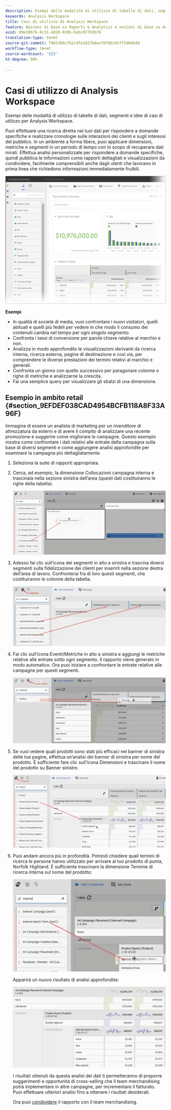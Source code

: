 ```yaml
---
description: Esempi delle modalità di utilizzo di tabelle di dati, segmenti e idee di casi di utilizzo per Analysis Workspace.
keywords: Analysis Workspace
title: Casi di utilizzo di Analysis Workspace
feature: Nozioni di base su Reports & Analytics e nozioni di base su Analytics
uuid: 09e20b76-8c31-4d20-920b-bebc877b3b70
translation-type: tm+mt
source-git-commit: f9b5380cfb2cdfe1827b8ee70f60c65ff5004b48
workflow-type: tm+mt
source-wordcount: '523'
ht-degree: 99%

---
```



# Casi di utilizzo di Analysis Workspace

Esempi delle modalità di utilizzo di tabelle di dati, segmenti e idee di casi di utilizzo per Analysis Workspace.

Puoi effettuare una ricerca diretta nei tuoi dati per rispondere a domande specifiche e realizzare cronologie sulle interazioni dei clienti e sugli interessi del pubblico. In un ambiente a forma libera, puoi applicare dimensioni, metriche e segmenti in un periodo di tempo con lo scopo di recuperare dati mirati. Effettua analisi personalizzate per rispondere a domande specifiche, quindi pubblica le informazioni come rapporti dettagliati e visualizzazioni da condividere, facilmente comprensibili anche dagli utenti che lavorano in prima linea che richiedono informazioni immediatamente fruibili.

![](assets/two-months-summary-project.png)

**Esempi**

* In qualità di società di media, vuoi confrontare i nuovi visitatori, quelli abituali e quelli più fedeli per vedere in che modo il consumo dei contenuti cambia nel tempo per ogni singolo segmento.
* Confronta i tassi di conversione per parole chiave relative al marchio e non.
* Analizza in modo approfondito le visualizzazioni derivanti da ricerca interna, ricerca esterna, pagine di destinazione e così via, per comprendere le diverse prestazioni dei termini relativi al marchio e generali.
* Confronta un giorno con quello successivo per paragonare colonne o righe di metriche e analizzarne la crescita.
* Fai una semplice query per visualizzare gli sbalzi di una dimensione.

## Esempio in ambito retail {#section_9EFDEF038CAD4954BCFB118A8F33A96F}

Immagina di essere un analista di marketing per un rivenditore di attrezzatura da esterni e di avere il compito di analizzare una recente promozione e suggerire come migliorare le campagne. Questo esempio mostra come confrontare i dati relativi alle entrate della campagna sulla base di diversi segmenti e come aggiungere analisi approfondite per esaminare la campagna più dettagliatamente.

1. Seleziona la suite di rapporti appropriata.
1. Cerca, ad esempio, la dimensione Collocazioni campagna interna e trascinala nella sezione sinistra dell’area (questi dati costituiranno le righe della tabella).

   ![](assets/drag_dimension.png)

1. Adesso fai clic sull’icona dei segmenti in alto a sinistra e trascina diversi segmenti sulla fidelizzazione dei clienti per inserirli nella sezione destra dell’area di lavoro. Confronterai fra di loro questi segmenti, che costituiranno le colonne della tabella.

   ![](assets/drag_segments.png)

1. Fai clic sull’icona Eventi/Metriche in alto a sinistra e aggiungi le metriche relative alle entrate sotto ogni segmento. Il rapporto viene generato in modo automatico. Ora puoi iniziare a confrontare le entrate relative alle campagne per questi segmenti.

   ![](assets/drag_metrics.png)

1. Se vuoi vedere quali prodotti sono stati più efficaci nel banner di sinistra delle tue pagine, effettua un’analisi dei banner di sinistra per nome del prodotto. È sufficiente fare clic sull’icona Dimensioni e trascinare il nome del prodotto su Banner sinistro.

   ![](assets/breakdown_prodname.png)

1. Puoi andare ancora più in profondità. Potresti chiedere quali termini di ricerca le persone hanno utilizzato per arrivare al tuo prodotto di punta, Norfolk Highland. È sufficiente trascinare la dimensione Termine di ricerca interna sul nome del prodotto:

   ![](assets/breakdown_intsearchterm.png)

   Apparirà un nuovo risultato di analisi approfondita:

   ![](assets/breakdown_result.png)

   I risultati ottenuti da questa analisi dei dati ti permetteranno di proporre suggerimenti e opportunità di cross-selling che il team merchandising potrà implementare in altre campagne, per incrementare il fatturato. Puoi effettuare ulteriori analisi fino a ottenere i risultati desiderati.

   Ora puoi [condividere](/help/analyze/analysis-workspace/curate-share/curate.md) il rapporto con il team merchandising.

